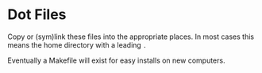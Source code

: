 Dot Files
=========

Copy or (sym)link these files into the appropriate places. In most
cases this means the home directory with a leading `.`

Eventually a Makefile will exist for easy installs on new computers.
